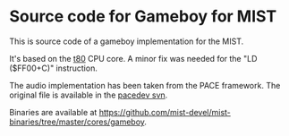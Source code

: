 Source code for Gameboy for MIST
================================

This is source code of a gameboy implementation for the MIST. 

It's based on the [t80](http://opencores.org/project,t80) CPU core. A minor
fix was needed for the "LD ($FF00+C)" instruction.

The audio implementation has been taken from the PACE framework. The
original file is available in the [pacedev svn](https://svn.pacedev.net/repos/pace/sw/src/component/sound/gb/gbc_snd.vhd).

Binaries are available at https://github.com/mist-devel/mist-binaries/tree/master/cores/gameboy.
